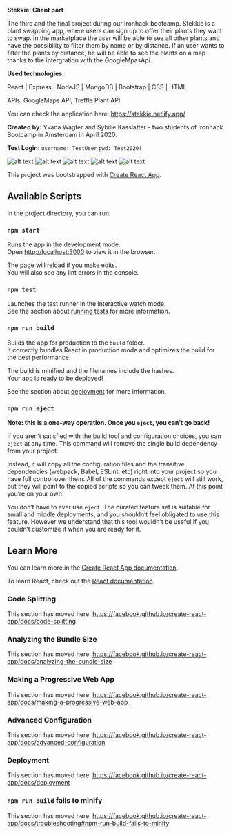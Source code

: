<b>Stekkie: Client part</b>

The third and the final project during our Ironhack bootcamp. Stekkie is a plant swapping app, where users can sign up to offer their plants they want to swap.
In the marketplace the user will be able to see all other plants and have the possibility to filter them by name or by distance. If an user wants to filter the plants by distance, he will be able to see the plants on a map thanks to the intergration with the GoogleMpasApi.

<b>Used technologies:</b>

React | Express | NodeJS | MongoDB | Bootstrap | CSS | HTML

APIs: GoogleMaps API, Treffle Plant API

You can check the application here: https://stekkie.netlify.app/

<b>Created by:</b> 
Yvana Wagter and Sybille Kasslatter - two students of Ironhack Bootcamp in Amsterdam in April 2020.

<b>Test Login:</b>
`username: TestUser`
`pwd: Test2020!`

![alt text](https://res.cloudinary.com/dwnm4mxrr/image/upload/v1589892901/screenshots/stekkie1_x9om7c.png)
![alt text](https://res.cloudinary.com/dwnm4mxrr/image/upload/v1589892901/screenshots/stekkie2_ehodfc.png)
![alt text](https://res.cloudinary.com/dwnm4mxrr/image/upload/v1589892901/screenshots/stekkie3_symx3e.png)
![alt text](https://res.cloudinary.com/dwnm4mxrr/image/upload/v1589892814/screenshots/Screenshot_2020-04-30_at_09.56.25_omd8yh.png)
![alt text](https://res.cloudinary.com/dwnm4mxrr/image/upload/v1589892901/screenshots/stekkie5_jueh1y.png)


This project was bootstrapped with [Create React App](https://github.com/facebook/create-react-app).

## Available Scripts

In the project directory, you can run:

### `npm start`

Runs the app in the development mode.<br />
Open [http://localhost:3000](http://localhost:3000) to view it in the browser.

The page will reload if you make edits.<br />
You will also see any lint errors in the console.

### `npm test`

Launches the test runner in the interactive watch mode.<br />
See the section about [running tests](https://facebook.github.io/create-react-app/docs/running-tests) for more information.

### `npm run build`

Builds the app for production to the `build` folder.<br />
It correctly bundles React in production mode and optimizes the build for the best performance.

The build is minified and the filenames include the hashes.<br />
Your app is ready to be deployed!

See the section about [deployment](https://facebook.github.io/create-react-app/docs/deployment) for more information.

### `npm run eject`

**Note: this is a one-way operation. Once you `eject`, you can’t go back!**

If you aren’t satisfied with the build tool and configuration choices, you can `eject` at any time. This command will remove the single build dependency from your project.

Instead, it will copy all the configuration files and the transitive dependencies (webpack, Babel, ESLint, etc) right into your project so you have full control over them. All of the commands except `eject` will still work, but they will point to the copied scripts so you can tweak them. At this point you’re on your own.

You don’t have to ever use `eject`. The curated feature set is suitable for small and middle deployments, and you shouldn’t feel obligated to use this feature. However we understand that this tool wouldn’t be useful if you couldn’t customize it when you are ready for it.

## Learn More

You can learn more in the [Create React App documentation](https://facebook.github.io/create-react-app/docs/getting-started).

To learn React, check out the [React documentation](https://reactjs.org/).

### Code Splitting

This section has moved here: https://facebook.github.io/create-react-app/docs/code-splitting

### Analyzing the Bundle Size

This section has moved here: https://facebook.github.io/create-react-app/docs/analyzing-the-bundle-size

### Making a Progressive Web App

This section has moved here: https://facebook.github.io/create-react-app/docs/making-a-progressive-web-app

### Advanced Configuration

This section has moved here: https://facebook.github.io/create-react-app/docs/advanced-configuration

### Deployment

This section has moved here: https://facebook.github.io/create-react-app/docs/deployment

### `npm run build` fails to minify

This section has moved here: https://facebook.github.io/create-react-app/docs/troubleshooting#npm-run-build-fails-to-minify
